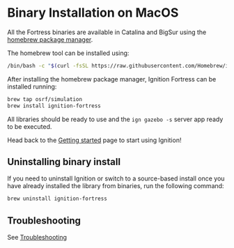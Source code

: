 # Binary Installation on MacOS

All the Fortress binaries are available in Catalina and BigSur using the
[homebrew package manager](https://brew.sh/).

The homebrew tool can be installed using:

```bash
/bin/bash -c "$(curl -fsSL https://raw.githubusercontent.com/Homebrew/install/master/install.sh)"
```

After installing the homebrew package manager, Ignition Fortress can be installed running:

```bash
brew tap osrf/simulation
brew install ignition-fortress
```

All libraries should be ready to use and the `ign gazebo -s` server app ready to be executed.

Head back to the [Getting started](/docs/all/getstarted)
page to start using Ignition!

## Uninstalling binary install

If you need to uninstall Ignition or switch to a source-based install once you
have already installed the library from binaries, run the following command:

```bash
brew uninstall ignition-fortress
```

## Troubleshooting

See [Troubleshooting](/docs/fortress/troubleshooting#macos)
